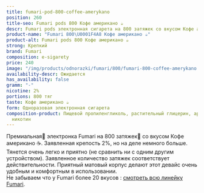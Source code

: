 ```yaml
---
title: fumari-pod-800-coffee-amerykano
position: 260
title-seo: Fumari pods 800 Кофе американо ☕
descr: Fumari pods электронная сигарета на 800 затяжек со вкусом Кофе американо ☕
product-name: "Fumari 800\U0001F4A8 Кофе американо ☕"
product-alt: Fumari pods 800 Кофе американо ☕
strong: Крепкий
brand: Fumari
composition: e-sigarety
price: 240
image: "/img/products/odnorazki/fumari/800/fumari-800-coffee-amerykano.png"
availability-descr: Ожидается
has_availability: false
gramm: "-"
nicotine: 2%
portions: 800 тяг
taste: Кофе американо ☕
form: Одноразовая электронная сигарета
composition-product: Пищевой пропиленгликоль, растительный глицерин, ароматизатор,
  никотин
---
```


Премиальная🥇 электронка Fumari на 800 затяжек💨 со вкусом Кофе американо ☕. Заявленная крепость 2%, но на деле немного больше. Тянется очень легко и приятно (не сравнить ни с одним другим устройством). Заявленное количество затяжек соответствует действительности. Приятный матовый корпус делают этот девайс очень удобным и комфортным в использовании.<br>
Не забываем что у Fumari более 20 вкусов : [смотреть всю линейку Fumari](/fumari).